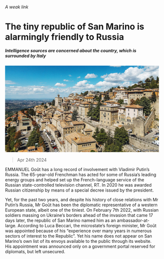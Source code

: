 ###### A weak link

# The tiny republic of San Marino is alarmingly friendly to Russia 

##### Intelligence sources are concerned about the country, which is surrounded by Italy 

![image](images/20240427_EUP001.jpg) 

> Apr 24th 2024 

EMMANUEL Goût has a long record of involvement with Vladimir Putin’s Russia. The 65-year-old Frenchman has acted for some of Russia’s leading energy groups and helped set up the French-language service of the Russian state-controlled television channel, RT. In 2020 he was awarded Russian citizenship by means of a special decree issued by the president.

Yet, for the past two years, and despite his history of close relations with Mr Putin’s Russia, Mr Goût has been the diplomatic representative of a western European state, albeit one of the tiniest. On February 7th 2022, with Russian soldiers massing on Ukraine’s borders ahead of the invasion that came 17 days later, the republic of San Marino named him as an ambassador-at-large. According to Luca Beccari, the microstate’s foreign minister, Mr Goût was appointed because of his “experience over many years in numerous sectors of interest to the Republic”. Yet his name does not appear on San Marino’s own list of its envoys available to the public through its website. His appointment was announced only on a government portal reserved for diplomats, but left unsecured. 

